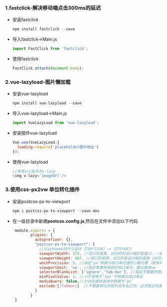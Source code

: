 ### 1.fastclick-解决移动端点击300ms的延迟

* 安装fastclick

  ```js
  npm install fastclick --save
  ```

* 导入fastclick->Main.js

  ```js
  import FastClick from 'fastclick';
  ```

* 使用fastclick

  ```js
  FastClick.attach(document.body);
  ```

  

### 2.vue-lazyload-图片懒加载

* 安装vue-lazyload

  ```js
  npm install vue-lazyload --save
  ```

* 导入vue-lazyload->Main.js

  ```js
  import VueLazyLoad from 'vue-lazyload';
  ```

* 安装插件vue-lazyload

  ```js
  Vue.use(VueLazyLoad,{
    loading:require('placeholder图片地址')
  });
  ```

* 使用vue-lazyload

  ```js
  //修改src指令为v-lazy
  <img v-lazy='imageUrl'/>
  ```

  

### 3.使用css-px2vw 单位转化插件

* 安装postcss-px-to-viewport

  ```js
  npm i postcss-px-to-viewport --save-dev
  ```

* 在一级目录中新建**postcss.config.js**,然后在文件中添加以下代码

  ```js
   module.exports = {
          plugins: {
            autoprefixer: {},
            "postcss-px-to-viewport": {
              //以iphone6的尺寸设计（750*1334）->（375*667）
              viewportWidth: 375, //视口的宽度，对应的时设计稿的宽度/2，一般为750
              viewportHeight: 667, //视口的高度，对应的是设计稿的高度（也可以不配置）
              unitPrecision: 5, //指定‘px’转换为视口单位值的小数位数（很多时候无法整除）
              viewportUnit: 'vw', //指定需要转换成的视口单位，建议使用vw
              selectorBlankList: ['ignore','tab-bar'], //指定不需要转换的类
              minPixelValue: 1, //小于或等于‘1px’不转换为视口单位
              mediaQuery: false,//允许在媒体查询中转换为‘px’
              exclude:[/Tabbar/]  //不需要转化的组件文件名正则，必须是正则表达式
            }
          }
   }
  ```

